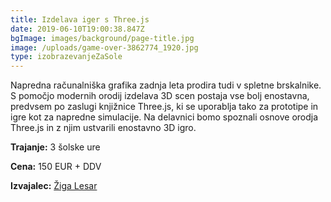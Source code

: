 ```yaml
---
title: Izdelava iger s Three.js
date: 2019-06-10T19:00:38.847Z
bgImage: images/background/page-title.jpg
image: /uploads/game-over-3862774_1920.jpg
type: izobrazevanjeZaSole
---
```

Napredna računalniška grafika zadnja leta prodira tudi v spletne brskalnike. S pomočjo modernih orodij izdelava 3D scen postaja vse bolj enostavna, predvsem po zaslugi knjižnice Three.js, ki se uporablja tako za prototipe in igre kot za napredne simulacije. Na delavnici bomo spoznali osnove orodja Three.js in z njim ustvarili enostavno 3D igro.

**Trajanje:** 3 šolske ure

**Cena:** 150 EUR + DDV

**Izvajalec:** [Žiga Lesar](https://akademijafri.si/izvajalci/ziga-lesar/)
